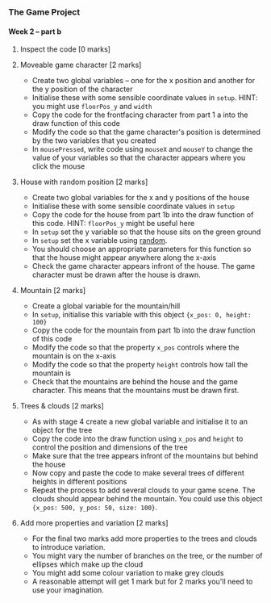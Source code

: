 ### The Game Project ###

#### Week 2 – part b ####

1. Inspect the code [0 marks]

2. Moveable game character [2 marks]
   - Create two global variables – one for the x position and another
     for the y position of the character
   - Initialise these with some sensible coordinate values in
     `setup`. HINT: you might use `floorPos_y` and `width`
   - Copy the code for the frontfacing character from part 1 a into
     the draw function of this code
   - Modify the code so that the game character's position is
     determined by the two variables that you created
   - In `mousePressed`, write code using `mouseX` and `mouseY` to
     change the value of your variables so that the character appears
     where you click the mouse

3. House with random position [2 marks]
   - Create two global variables for the x and y positions of the
     house
   - Initialise these with some sensible coordinate values in `setup`
   - Copy the code for the house from part 1b into the draw function
     of this code. HINT: `floorPos_y` might be useful here
   - In `setup` set the y variable so that the house sits on the green
     ground
   - In `setup` set the x variable using
     [random](https://p5js.org/reference/#/p5/random).
   - You should choose an appropriate parameters for this function so
     that the house might appear anywhere along the x-axis
   - Check the game character appears infront of the house. The game
     character must be drawn after the house is drawn.
  
4. Mountain [2 marks]
   - Create a global variable for the mountain/hill
   - In `setup`, initialise this variable with this object `{x_pos: 0,
     height: 100}`
   - Copy the code for the mountain from part 1b into the draw
     function of this code
   - Modify the code so that the property `x_pos` controls where the
     mountain is on the x-axis
   - Modify the code so that the property `height` controls how tall
     the mountain is
   - Check that the mountains are behind the house and the game
     character. This means that the mountains must be drawn first.

5. Trees & clouds [2 marks]
   - As with stage 4 create a new global variable and initialise it to
     an object for the tree
   - Copy the code into the draw function using `x_pos` and `height`
     to control the position and dimensions of the tree
   - Make sure that the tree appears infront of the mountains but
     behind the house
   - Now copy and paste the code to make several trees of different
     heights in different positions
   - Repeat the process to add several clouds to your game scene. The
     clouds should appear behind the mountain. You could use this
     object `{x_pos: 500, y_pos: 50, size: 100}`.

6. Add more properties and variation [2 marks]
   - For the final two marks add more properties to the trees and
     clouds to introduce variation.
   - You might vary the number of branches on the tree, or the number
     of ellipses which make up the cloud
   - You might add some colour variation to make grey clouds
   - A reasonable attempt will get 1 mark but for 2 marks you'll need
     to use your imagination.

